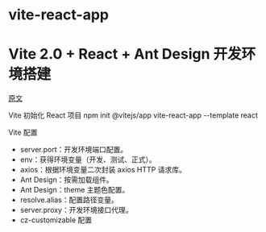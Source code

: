 # vite-react-app
# Vite 2.0 + React + Ant Design 开发环境搭建
[原文](https://juejin.cn/post/6938671679153373214)

Vite 初始化 React 项目
npm init @vitejs/app vite-react-app --template react

Vite 配置
- server.port：开发环境端口配置。
- env：获得环境变量（开发、测试、正式）。
- axios：根据环境变量二次封装 axios HTTP 请求库。
- Ant Design：按需加载组件。
- Ant Design：theme 主题色配置。
- resolve.alias：配置路径变量。
- server.proxy：开发环境接口代理。
- cz-customizable 配置



